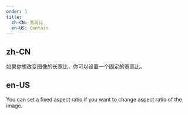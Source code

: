 ```yaml
---
order: 1
title:
  zh-CN: 宽高比
  en-US: Contain
---
```


## zh-CN

如果你想改变图像的长宽比，你可以设置一个固定的宽高比。

## en-US

You can set a fixed aspect ratio if you want to change aspect ratio of the image.
